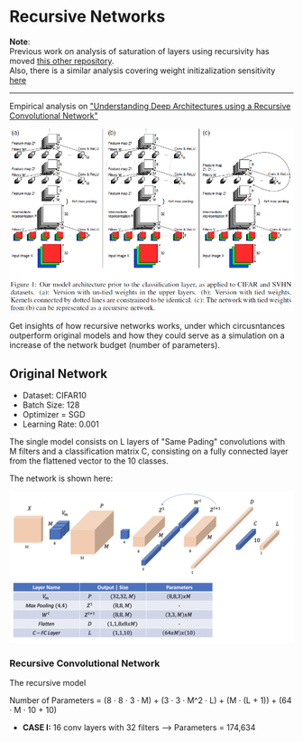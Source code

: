# Recursive Networks

**Note**:  
Previous work on analysis of saturation of layers using recursivity has moved [this other repository][saturation].  
Also, there is a similar analysis covering weight initizalization sensitivity [here][initialization]

---

Empirical analysis on ["Understanding Deep Architectures using a Recursive Convolutional Network"][paper]   

![recursive][recursive_img]

Get insights of how recursive networks works, under which circusntances outperform original models and how they could serve as a simulation on a increase of the network budget (number of parameters).   

## Original Network

- Dataset: CIFAR10
- Batch Size: 128
- Optimizer = SGD
- Learning Rate: 0.001

The single model consists on L layers of "Same Pading" convolutions with M filters and a classification matrix C, consisting on a fully connected layer from the flattened vector to the 10 classes.  

The network is shown here:

![untied][untied_model]

### Recursive Convolutional Network

The recursive model 



Number of Parameters = (8 · 8 · 3 · M) + (3 · 3 · M^2 · L) + (M · (L + 1)) + (64 · M · 10 + 10)

- **CASE I:** 16 conv layers with 32 filters --> Parameters = 174,634

[saturation]: https://github.com/PabloRR100/Distilling-Deep-Networks.git
[initialization]: https://github.com/PabloRR100/NN_Initialization_Sensitivity.git

[recursive_img]: ./images/recursive.png
[recursiveanalysis]: ./images/recursive_h2_w4.png
[untied_model]: images/untied_model.png
[paper]: https://arxiv.org/abs/1312.1847
